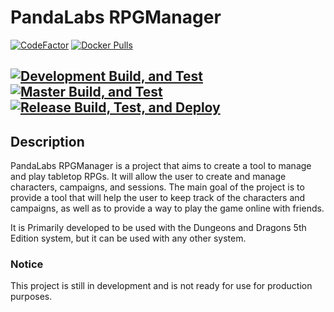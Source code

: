 # PandaLabs RPGManager

[![CodeFactor](https://www.codefactor.io/repository/github/matindewet/pandalabs_rpgmanager/badge)](https://www.codefactor.io/repository/github/matindewet/pandalabs_rpgmanager)
[![Docker Pulls](https://img.shields.io/docker/pulls/matindewet/pandalabsrpgapi)](https://hub.docker.com/repository/docker/matindewet/pandalabsrpgapi)

[![Development Build, and Test](https://github.com/MatinDeWet/PandaLabs_RPGManager/actions/workflows/develop.yml/badge.svg?branch=develop)](https://github.com/MatinDeWet/PandaLabs_RPGManager/actions/workflows/develop.yml)
[![Master Build, and Test](https://github.com/MatinDeWet/PandaLabs_RPGManager/actions/workflows/master.yml/badge.svg?branch=master)](https://github.com/MatinDeWet/PandaLabs_RPGManager/actions/workflows/master.yml)
[![Release Build, Test, and Deploy](https://github.com/MatinDeWet/PandaLabs_RPGManager/actions/workflows/release.yml/badge.svg)](https://github.com/MatinDeWet/PandaLabs_RPGManager/actions/workflows/release.yml)
---

## Description
PandaLabs RPGManager is a project that aims to create a tool to manage and play tabletop RPGs. It will allow the user to create and manage characters, campaigns, and sessions. 
The main goal of the project is to provide a tool that will help the user to keep track of the characters and campaigns, as well as to provide a way to play the game online with friends.

It is Primarily developed to be used with the Dungeons and Dragons 5th Edition system, but it can be used with any other system.

### Notice
This project is still in development and is not ready for use for production purposes.